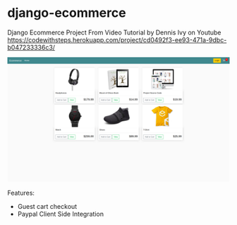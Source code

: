 # django-ecommerce
Django Ecommerce Project From Video Tutorial by Dennis Ivy on Youtube
https://codewithsteps.herokuapp.com/project/cd0492f3-ee93-471a-9dbc-b047233336c3/



![Screenshot](screenshot.png)

Features:
* Guest cart checkout
* Paypal Client Side Integration
